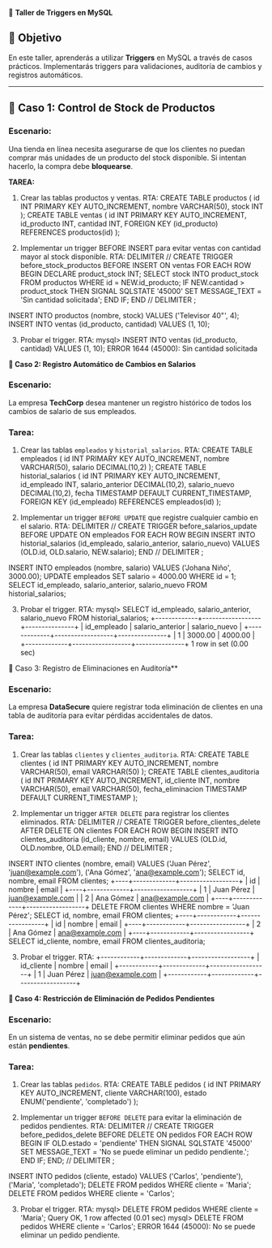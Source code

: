 🚀 **Taller de Triggers en MySQL**

## 📌 **Objetivo**

En este taller, aprenderás a utilizar **Triggers** en MySQL a través de casos prácticos. Implementarás triggers para validaciones, auditoría de cambios y registros automáticos.

* * *

## **🔹 Caso 1: Control de Stock de Productos**

### **Escenario:**

Una tienda en línea necesita asegurarse de que los clientes no puedan comprar más unidades de un producto del stock disponible. Si intentan hacerlo, la compra debe **bloquearse**.

**TAREA:**

1. Crear las tablas productos y ventas.
RTA:
CREATE TABLE productos (
    id INT PRIMARY KEY AUTO_INCREMENT,
    nombre VARCHAR(50),
    stock INT
);
CREATE TABLE ventas (
    id INT PRIMARY KEY AUTO_INCREMENT,
    id_producto INT,
    cantidad INT,
    FOREIGN KEY (id_producto) REFERENCES productos(id)
);

2. Implementar un trigger BEFORE INSERT para evitar ventas con cantidad mayor al stock disponible.
RTA:
DELIMITER //
CREATE TRIGGER before_stock_productos 
BEFORE INSERT ON ventas
FOR EACH ROW
BEGIN
DECLARE product_stock INT;
SELECT stock INTO product_stock FROM productos WHERE id = NEW.id_producto;
IF NEW.cantidad > product_stock THEN
SIGNAL SQLSTATE '45000' 
SET MESSAGE_TEXT = 'Sin cantidad solicitada';
END IF;
END //
DELIMITER ;

INSERT INTO productos (nombre, stock) VALUES ('Televisor 40"', 4);
INSERT INTO ventas (id_producto, cantidad) VALUES (1, 10);

3. Probar el trigger.
RTA:
mysql> INSERT INTO ventas (id_producto, cantidad) VALUES (1, 10);
ERROR 1644 (45000): Sin cantidad solicitada

**🔹 Caso 2: Registro Automático de Cambios en Salarios**

### **Escenario:**

La empresa **TechCorp** desea mantener un registro histórico de todos los cambios de salario de sus empleados.

### **Tarea:**

1. Crear las tablas `empleados` y `historial_salarios`.
RTA: 
CREATE TABLE empleados (
    id INT PRIMARY KEY AUTO_INCREMENT,
    nombre VARCHAR(50),
    salario DECIMAL(10,2)
);
CREATE TABLE historial_salarios (
    id INT PRIMARY KEY AUTO_INCREMENT,
    id_empleado INT,
    salario_anterior DECIMAL(10,2),
    salario_nuevo DECIMAL(10,2),
    fecha TIMESTAMP DEFAULT CURRENT_TIMESTAMP,
    FOREIGN KEY (id_empleado) REFERENCES empleados(id)
);

2. Implementar un trigger `BEFORE UPDATE` que registre cualquier cambio en el salario.
RTA:
DELIMITER //
CREATE TRIGGER before_salarios_update 
BEFORE UPDATE ON empleados
FOR EACH ROW
BEGIN
INSERT INTO historial_salarios (id_empleado, salario_anterior, salario_nuevo) VALUES (OLD.id, OLD.salario, NEW.salario);
END //
DELIMITER ;

INSERT INTO empleados (nombre, salario) VALUES ('Johana Niño', 3000.00);
UPDATE empleados SET salario = 4000.00 WHERE id = 1;
SELECT id_empleado, salario_anterior, salario_nuevo FROM historial_salarios;

3. Probar el trigger.
RTA:
mysql> SELECT id_empleado, salario_anterior, salario_nuevo FROM historial_salarios;
+-------------+------------------+---------------+
| id_empleado | salario_anterior | salario_nuevo |
+-------------+------------------+---------------+
|           1 |          3000.00 |       4000.00 |
+-------------+------------------+---------------+
1 row in set (0.00 sec)

🔹 Caso 3: Registro de Eliminaciones en Auditoría**

### **Escenario:**

La empresa **DataSecure** quiere registrar toda eliminación de clientes en una tabla de auditoría para evitar pérdidas accidentales de datos.

### **Tarea:**

1. Crear las tablas `clientes` y `clientes_auditoria`.
RTA:
CREATE TABLE clientes (
    id INT PRIMARY KEY AUTO_INCREMENT,
    nombre VARCHAR(50),
    email VARCHAR(50)
);
CREATE TABLE clientes_auditoria (
    id INT PRIMARY KEY AUTO_INCREMENT,
    id_cliente INT,
    nombre VARCHAR(50),
    email VARCHAR(50),
    fecha_eliminacion TIMESTAMP DEFAULT CURRENT_TIMESTAMP
);

2. Implementar un trigger `AFTER DELETE` para registrar los clientes eliminados.
RTA:
DELIMITER //
CREATE TRIGGER before_clientes_delete 
AFTER DELETE ON clientes
FOR EACH ROW
BEGIN
INSERT INTO clientes_auditoria (id_cliente, nombre, email) VALUES (OLD.id, OLD.nombre, OLD.email);
END //
DELIMITER ;

INSERT INTO clientes (nombre, email) VALUES ('Juan Pérez', 'juan@example.com'), ('Ana Gómez', 'ana@example.com');
SELECT id, nombre, email FROM clientes;
+----+-------------+------------------+
| id | nombre      | email            |
+----+-------------+------------------+
|  1 | Juan Pérez  | juan@example.com |
|  2 | Ana Gómez   | ana@example.com  |
+----+-------------+------------------+
DELETE FROM clientes WHERE nombre = 'Juan Pérez';
SELECT id, nombre, email FROM clientes;
+----+------------+-----------------+
| id | nombre     | email           |
+----+------------+-----------------+
|  2 | Ana Gómez  | ana@example.com |
+----+------------+-----------------+
SELECT id_cliente, nombre, email FROM clientes_auditoria;

3. Probar el trigger.
RTA:
+------------+-------------+------------------+
| id_cliente | nombre      | email            |
+------------+-------------+------------------+
|          1 | Juan Pérez  | juan@example.com |
+------------+-------------+------------------+

**🔹 Caso 4: Restricción de Eliminación de Pedidos Pendientes**

### **Escenario:**

En un sistema de ventas, no se debe permitir eliminar pedidos que aún están **pendientes**.

### **Tarea:**

1. Crear las tablas `pedidos`.
RTA:
CREATE TABLE pedidos (
    id INT PRIMARY KEY AUTO_INCREMENT,
    cliente VARCHAR(100),
    estado ENUM('pendiente', 'completado')
);

2. Implementar un trigger `BEFORE DELETE` para evitar la eliminación de pedidos pendientes.
RTA:
DELIMITER //
CREATE TRIGGER before_pedidos_delete
BEFORE DELETE ON pedidos
FOR EACH ROW
BEGIN
    IF OLD.estado = 'pendiente' THEN
        SIGNAL SQLSTATE '45000' SET MESSAGE_TEXT = 'No se puede eliminar un pedido pendiente.';
    END IF;
END;
//
DELIMITER ;

INSERT INTO pedidos (cliente, estado) VALUES ('Carlos', 'pendiente'), ('Maria', 'completado');
DELETE FROM pedidos WHERE cliente = 'Maria';
DELETE FROM pedidos WHERE cliente = 'Carlos';

3. Probar el trigger.
RTA:
mysql> DELETE FROM pedidos WHERE cliente = 'Maria';
Query OK, 1 row affected (0.01 sec)
mysql> DELETE FROM pedidos WHERE cliente = 'Carlos';
ERROR 1644 (45000): No se puede eliminar un pedido pendiente.

